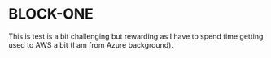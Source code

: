 # BLOCK-ONE
This is test is a bit challenging but rewarding as I have to spend time getting used to AWS a bit (I am from Azure background).
